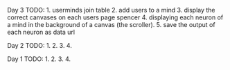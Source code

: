 Day 3 TODO:
						1. userminds join table
						2. add users to a mind
						3. display the correct canvases on each users page
	spencer		4. displaying each neuron of a mind in the background of a canvas (the scroller).
						5. save the output of each neuron as data url 

Day 2 TODO:
						1.
						2.
						3.
						4.

Day 1 TODO:
						1.
						2.
						3.
						4.
